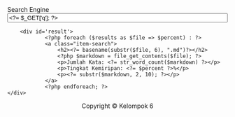 <?php require "database.php";?>
<?php 
require_once "vendor/autoload.php";
use Michelf\Markdown;

// Mengambil daftar file markdown dalam direktori /docs
$files = glob("files/*.md");

$results = [];
foreach ($files as $file) {
  $markdown = file_get_contents($file);

  similar_text($markdown, $_GET['q'], $percent);

  $results[$file] = $percent;
}

// Mengurutkan hasil pencarian berdasarkan presentase kemiripan
arsort($results);

?>
<!DOCTYPE html>
<html>
<head>
	<meta charset="utf-8">
	<meta name="viewport" content="width=device-width, initial-scale=1">
	<title> Google Algeo</title>
	<link rel="stylesheet" type="text/css" href="style.css">
</head>
<body>
	<div id='wrapper'>
		<div id='form'>
			<div id='logo'>
				Search Engine
			</div>
			<div id='form-input'>
				<form method='get' actibon='search.php'>
					<input type='text' id='q' name='q' value="<?= $_GET['q']; ?>" placeholder='Masukkn Kata Kunci...' style="width:100%">
				</form>
			</div>

		<div id='result'>
				<?php foreach ($results as $file => $percent) : ?>
				<a class="item-search">
		 			<h2><?= basename(substr($file, 6), ".md")?></h2>
		 			<?php $markdown = file_get_contents($file); ?>
		 			<p>Jumlah Kata: <?= str_word_count($markdown) ?></p>
		 			<p>Tingkat Kemiripan: <?= $percent ?>%</p>
		 			<p><?= substr($markdown, 2, 10); ?></p>
	 			</a>
				<?php endforeach; ?>
	</div>
</div>
</div>
<div><center>Copyright &copy; Kelompok 6</div></center>

</body>
</html>
